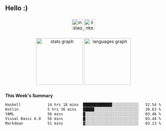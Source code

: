 <h2 align="left">Hello :)</h2>

###

<div align="center">
  <a href="https://www.instagram.com/sebi.klaus/" target="_blank">
    <img src="https://img.shields.io/static/v1?message=Instagram&logo=instagram&label=&color=E4405F&logoColor=white&labelColor=&style=for-the-badge" height="35" alt="instagram logo"  />
  </a>
  <a href="https://www.linkedin.com/in/sebastian-klaus-3aa64720b/" target="_blank">
    <img src="https://img.shields.io/static/v1?message=LinkedIn&logo=linkedin&label=&color=0077B5&logoColor=white&labelColor=&style=for-the-badge" height="35" alt="linkedin logo"  />
  </a>
</div>

###

<div align="center">
  <img src="https://github-readme-stats.vercel.app/api?username=IYourSunshineI&hide_title=false&hide_rank=false&show_icons=true&include_all_commits=true&count_private=true&disable_animations=false&theme=dracula&locale=en&hide_border=false&order=1" height="150" alt="stats graph"  />
  <img src="https://github-readme-stats.vercel.app/api/top-langs?username=IYourSunshineI&locale=en&hide_title=false&layout=compact&card_width=320&langs_count=5&theme=dracula&hide_border=false&order=2" height="150" alt="languages graph"  />
</div>

###

**This Week's Summary**
<!--START_SECTION:waka-->

```txt
Haskell            14 hrs 18 mins  █████████████░░░░░░░░░░░░   52.54 %
Kotlin             5 hrs 36 mins   █████░░░░░░░░░░░░░░░░░░░░   20.63 %
YAML               56 mins         █░░░░░░░░░░░░░░░░░░░░░░░░   03.46 %
Visual Basic 6.0   56 mins         █░░░░░░░░░░░░░░░░░░░░░░░░   03.44 %
Markdown           51 mins         ▓░░░░░░░░░░░░░░░░░░░░░░░░   03.13 %
```

<!--END_SECTION:waka-->
